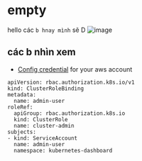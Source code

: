 # empty

hello các `b hnay mình` sẽ D
![image](https://github.com/Sotatek-DatTruong/empty/assets/142764096/e8840362-e05d-478b-9946-0efc54423d85)

## các b nhìn xem 
- [Config credential](https://docs.aws.amazon.com/cli/latest/reference/configure/#examples) for your aws account
```
apiVersion: rbac.authorization.k8s.io/v1
kind: ClusterRoleBinding
metadata:
  name: admin-user
roleRef:
  apiGroup: rbac.authorization.k8s.io
  kind: ClusterRole
  name: cluster-admin
subjects:
- kind: ServiceAccount
  name: admin-user
  namespace: kubernetes-dashboard
```
